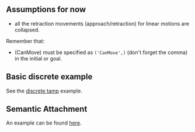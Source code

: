 ## Assumptions for now
- all the retraction movements (approach/retraction) for linear motions are collapsed.

Remember that:
- (CanMove) must be specified as `('CanMove',)` (don't forget the comma) in the initial or goal.

## Basic discrete example

See the [discrete tamp](https://github.com/caelan/pddlstream/blob/master/examples/discrete_tamp/domain.pddl) example.

## Semantic Attachment

An example can be found [here](https://github.com/caelan/pddlstream/blob/master/examples/continuous_tamp/idtmp/run.py).

